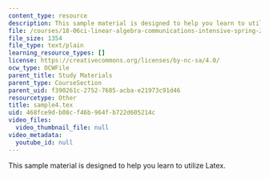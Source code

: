 ```yaml
---
content_type: resource
description: This sample material is designed to help you learn to utilize Latex.
file: /courses/18-06ci-linear-algebra-communications-intensive-spring-2004/468fce9db08cf46b964fb722d605214c_sample4.tex
file_size: 1354
file_type: text/plain
learning_resource_types: []
license: https://creativecommons.org/licenses/by-nc-sa/4.0/
ocw_type: OCWFile
parent_title: Study Materials
parent_type: CourseSection
parent_uid: f390261c-2752-7685-acba-e21973c91d46
resourcetype: Other
title: sample4.tex
uid: 468fce9d-b08c-f46b-964f-b722d605214c
video_files:
  video_thumbnail_file: null
video_metadata:
  youtube_id: null
---
```

This sample material is designed to help you learn to utilize Latex.